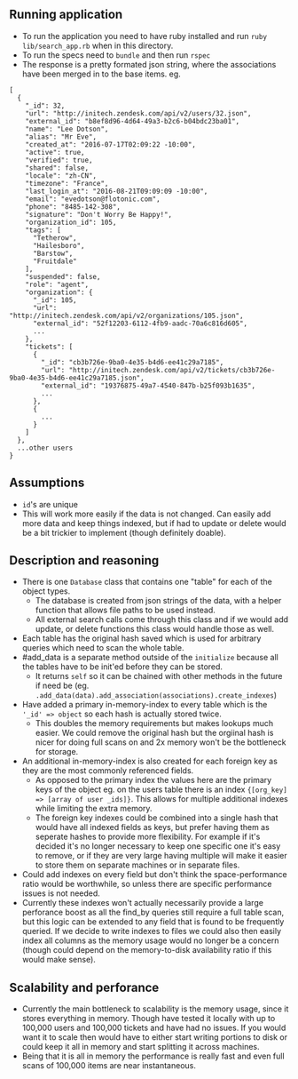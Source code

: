 ## Running application

- To run the application you need to have ruby installed and run `ruby lib/search_app.rb` when in this directory.
- To run the specs need to `bundle` and then run `rspec`
- The response is a pretty formated json string, where the associations have been merged in to the base items.
  eg.

```
[
  {
    "_id": 32,
    "url": "http://initech.zendesk.com/api/v2/users/32.json",
    "external_id": "b8ef8d96-4d64-49a3-b2c6-b04bdc23ba01",
    "name": "Lee Dotson",
    "alias": "Mr Eve",
    "created_at": "2016-07-17T02:09:22 -10:00",
    "active": true,
    "verified": true,
    "shared": false,
    "locale": "zh-CN",
    "timezone": "France",
    "last_login_at": "2016-08-21T09:09:09 -10:00",
    "email": "evedotson@flotonic.com",
    "phone": "8485-142-308",
    "signature": "Don't Worry Be Happy!",
    "organization_id": 105,
    "tags": [
      "Tetherow",
      "Hailesboro",
      "Barstow",
      "Fruitdale"
    ],
    "suspended": false,
    "role": "agent",
    "organization": {
      "_id": 105,
      "url": "http://initech.zendesk.com/api/v2/organizations/105.json",
      "external_id": "52f12203-6112-4fb9-aadc-70a6c816d605",
      ...
    },
    "tickets": [
      {
        "_id": "cb3b726e-9ba0-4e35-b4d6-ee41c29a7185",
        "url": "http://initech.zendesk.com/api/v2/tickets/cb3b726e-9ba0-4e35-b4d6-ee41c29a7185.json",
        "external_id": "19376875-49a7-4540-847b-b25f093b1635",
        ...
      },
      {
        ...
      }
    ]
  },
  ...other users
}
```

## Assumptions

- `id`'s are unique
- This will work more easily if the data is not changed. Can easily add more data and keep things indexed, but if had to update or delete would be a bit trickier to implement (though definitely doable).

## Description and reasoning

- There is one `Database` class that contains one "table" for each of the object types.
  - The database is created from json strings of the data, with a helper function that allows file paths to be used instead.
  - All external search calls come through this class and if we would add update, or delete functions this class would handle those as well.
- Each table has the original hash saved which is used for arbitrary queries which need to scan the whole table.
- #add_data is a separate method outside of the `initialize` because all the tables have to be init'ed before they can be stored.
  - It returns `self` so it can be chained with other methods in the future if need be (eg. `.add_data(data).add_association(associations).create_indexes`)
- Have added a primary in-memory-index to every table which is the `'_id' => object` so each hash is actually stored twice.
  - This doubles the memory requirements but makes lookups much easier. We could remove the original hash but the orgiinal hash is nicer for doing full scans on and 2x memory won't be the bottleneck for storage.
- An additional in-memory-index is also created for each foreign key as they are the most commonly referenced fields.
  - As opposed to the primary index the values here are the primary keys of the object eg. on the users table there is an index `{[org_key] => [array of user _ids]}`. This allows for multiple additional indexes while limiting the extra memory.
  - The foreign key indexes could be combined into a single hash that would have all indexed fields as keys, but prefer having them as seperate hashes to provide more flexibility. For example if it's decided it's no longer necessary to keep one specific one it's easy to remove, or if they are very large having multiple will make it easier to store them on separate machines or in separate files.
- Could add indexes on every field but don't think the space-performance ratio would be worthwhile, so unless there are specific performance issues is not needed.
- Currently these indexes won't actually necessarily provide a large perforance boost as all the find_by queries still require a full table scan, but this logic can be extended to any field that is found to be frequently queried. If we decide to write indexes to files we could also then easily index all columns as the memory usage would no longer be a concern (though could depend on the memory-to-disk availability ratio if this would make sense).

## Scalability and perforance

- Currently the main bottleneck to scalability is the memory usage, since it stores everything in memory. Though have tested it locally with up to 100,000 users and 100,000 tickets and have had no issues. If you would want it to scale then would have to either start writing portions to disk or could keep it all in memory and start splitting it across machines.
- Being that it is all in memory the performance is really fast and even full scans of 100,000 items are near instantaneous.
